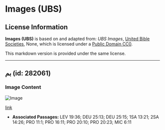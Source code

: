 # Images (UBS)

## License Information

**Images (UBS)** is based on and adapted from: _UBS Images_, [United Bible Societies](https://unitedbiblesocieties.org/), None, which is licensed under a [Public Domain CC0](https://creativecommons.org/public-domain/cc0/).

This markdown version is provided under the same license.



--------------------------------

## بم (id: 282061)

### Image Content

![Image](https://cdn.aquifer.bible/aquifer-content/resources/Media/WEB-0716_pim.jpg)

[link](https://cdn.aquifer.bible/aquifer-content/resources/Media/WEB-0716_pim.jpg)

* **Associated Passages:** LEV 19:36; DEU 25:13; DEU 25:15; 1SA 13:21; 2SA 14:26; PRO 11:1; PRO 16:11; PRO 20:10; PRO 20:23; MIC 6:11

